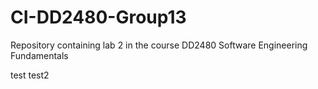 # CI-DD2480-Group13
Repository containing lab 2 in the course DD2480 Software Engineering Fundamentals

test
test2
